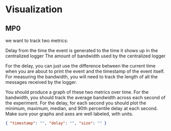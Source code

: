 # Visualization

## MP0

we want to track two metrics:

Delay from the time the event is generated to the time it shows up in the centralized logger
The amount of bandwidth used by the centralized logger

For the delay, you can just use the difference between the current time when you are about to print the event and the timestamp of the event itself. For measuring the bandwidth, you will need to track the length of all the messages received by the logger.

You should produce a graph of these two metrics over time.
For the bandwidth,
you should track the average bandwidth across each second of the experiment.
For the delay,
for each second you should plot the 
minimum, maximum, median, and 90th percentile delay at each second.
Make sure your graphs and axes are well labeled, with units.

```json
{ "timestamp": "", "delay": "", "size": "" }
```
